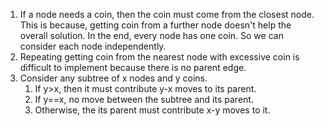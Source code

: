 
1. If a node needs a coin, then the coin must come from the closest node. This is because, 
   getting coin from a further node doesn't help the overall solution. In the end, 
	 every node has one coin. So we can consider each node independently. 
2. Repeating getting coin from the nearest node with excessive coin is difficult to implement 
   because there is no parent edge. 
3. Consider any subtree of x nodes and y coins. 
   1. If y>x, then it must contribute y-x moves to its parent. 
   2. If y==x, no move between the subtree and its parent. 
   3. Otherwise, the its parent must contribute x-y moves to it. 
 